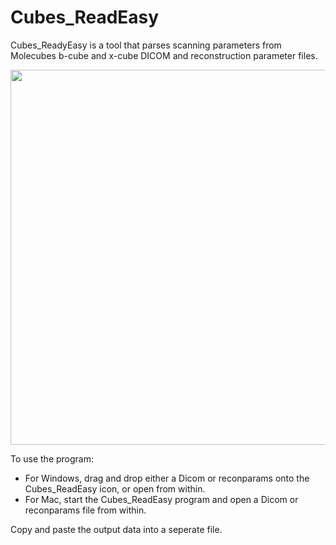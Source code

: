 # Cubes_ReadEasy

Cubes_ReadyEasy is a tool that parses scanning parameters from Molecubes b-cube and x-cube DICOM and reconstruction parameter files.

<img src="https://user-images.githubusercontent.com/70458221/124846864-0899dd80-dfdd-11eb-9666-2ef7a90b29fc.gif" width="600"/>

To use the program:

- For Windows, drag and drop either a Dicom or reconparams onto the Cubes_ReadEasy icon, or open from within. 
- For Mac, start the Cubes_ReadEasy program and open a Dicom or reconparams file from within. 

Copy and paste the output data into a seperate file.
